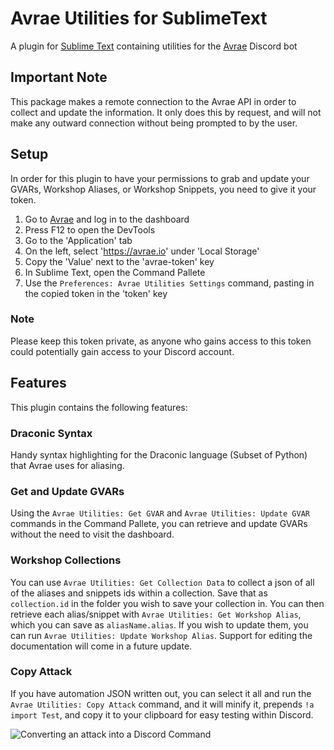 # Avrae Utilities for SublimeText
A plugin for [Sublime Text](https://www.sublimetext.com/) containing utilities for the [Avrae](https://avrae.io) Discord bot

## Important Note
This package makes a remote connection to the Avrae API in order to collect and update the information. It only does this by request, and will not make any outward connection without being prompted to by the user.

## Setup
In order for this plugin to have your permissions to grab and update your GVARs, Workshop Aliases, or Workshop Snippets, you need to give it your token.

1. Go to [Avrae](https://avrae.io) and log in to the dashboard
2. Press F12 to open the DevTools
3. Go to the 'Application' tab
4. On the left, select 'https://avrae.io' under 'Local Storage'
5. Copy the 'Value' next to the 'avrae-token' key
6. In Sublime Text, open the Command Pallete
7. Use the ``Preferences: Avrae Utilities Settings`` command, pasting in the copied token in the 'token' key

### Note
Please keep this token private, as anyone who gains access to this token could potentially gain access to your Discord account.

## Features
This plugin contains the following features:

### Draconic Syntax
Handy syntax highlighting for the Draconic language (Subset of Python) that Avrae uses for aliasing.

### Get and Update GVARs
Using the ``Avrae Utilities: Get GVAR`` and ``Avrae Utilities: Update GVAR`` commands in the Command Pallete, you can retrieve and update GVARs without the need to visit the dashboard.

### Workshop Collections
You can use ``Avrae Utilities: Get Collection Data`` to collect a json of all of the aliases and snippets ids within a collection. Save that as `collection.id` in the folder you wish to save your collection in. You can then retrieve each alias/snippet with ``Avrae Utilities: Get Workshop Alias``, which you can save as ``aliasName.alias``. If you wish to update them, you can run ``Avrae Utilities: Update Workshop Alias``. Support for editing the documentation will come in a future update.

### Copy Attack
If you have automation JSON written out, you can select it all and run the ``Avrae Utilities: Copy Attack`` command, and it will minify it, prepends ``!a import Test``, and copy it to your clipboard for easy testing within Discord.

![Converting an attack into a Discord Command](https://media.discordapp.net/attachments/666401385335750666/877409550733566002/2021-08-17_22-32-12.gif)